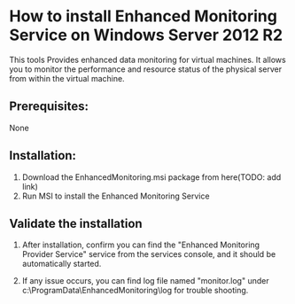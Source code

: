 How to install Enhanced Monitoring Service on Windows Server 2012 R2
======
This tools Provides enhanced data monitoring for virtual machines. It allows you to monitor the performance and resource status of the physical server from within the virtual machine.
	
Prerequisites:
------
None
	
Installation:
------
1. Download the EnhancedMonitoring.msi package from here(TODO: add link)
2. Run MSI to install the Enhanced Monitoring Service

Validate the installation
------
1. After installation, confirm you can find the "Enhanced Monitoring Provider Service" service from the services console, and it should be automatically started.
	
2. If any issue occurs, you can find log file named "monitor.log" under c:\ProgramData\EnhancedMonitoring\log for trouble shooting.
